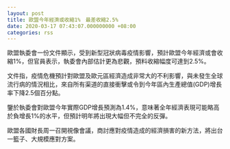 ```yaml
---
layout: post
title: 歐盟今年經濟或收縮1%　最差收縮2.5%
date: 2020-03-17 07:43:07.000000000 +08:00
categories: rss
---
```


歐盟執委會一份文件顯示，受到新型冠狀病毒疫情影響，預計歐盟今年經濟或會收縮1%，但官員表示，執委會內部估計更為悲觀，預料收縮幅度可達到2.5%。

文件指，疫情危機預計對歐盟及歐元區經濟造成非常大的不利影響，與未發生全球流行病的情況相比，來自所有渠道的直接衝擊或令到今年區內生產總值(GDP)增長率下降2.5個百分點。

鑒於執委會對歐盟今年實際GDP增長預測為1.4%，意味著全年經濟表現可能略高於負增長1%的水平，但預計明年將出現大幅但不完全的反彈。

歐盟各國財長周一召開視像會議，商討應對疫情造成的經濟損害的新方法，將出台一籃子、大規模應對方案。
